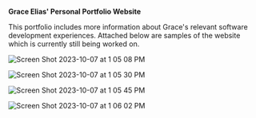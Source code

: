 **Grace Elias' Personal Portfolio Website**

This portfolio includes more information about Grace's relevant software development experiences. Attached below are samples of the website which is currently still being worked on. 

![Screen Shot 2023-10-07 at 1 05 08 PM](https://github.com/graceelias/personal-website/assets/91794990/f7aafb37-2632-489f-89ae-c16677df996a)


![Screen Shot 2023-10-07 at 1 05 30 PM](https://github.com/graceelias/personal-website/assets/91794990/2e1bfed8-6974-4e9a-b6f3-55e1ddc70419)


![Screen Shot 2023-10-07 at 1 05 45 PM](https://github.com/graceelias/personal-website/assets/91794990/5a05fae6-1856-4580-b553-67a762c5f29e)


![Screen Shot 2023-10-07 at 1 06 02 PM](https://github.com/graceelias/personal-website/assets/91794990/da43b408-6783-4a77-9597-57af3b8faa48)

